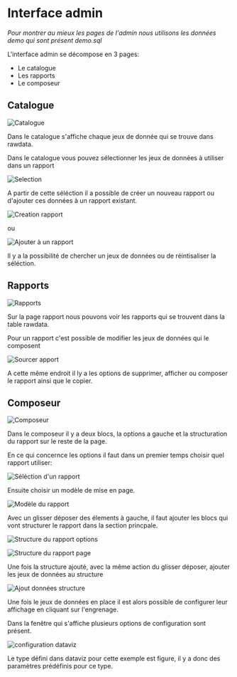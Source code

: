 # Interface admin

*Pour montrer au mieux les pages de l'admin nous utilisons les données demo qui sont présent demo.sql*

L'interface admin se décompose en 3 pages:

* Le catalogue 
* Les rapports
* Le composeur


## Catalogue

![Catalogue](img/catalogue.png "Catalogue")

Dans le catalogue s'affiche chaque jeux de donnée qui se trouve dans rawdata.

Dans le catalogue vous pouvez sélectionner les jeux de données à utiliser dans un rapport

![Selection](img/selection.png "Séléction")

A partir de cette séléction il a possible de créer un nouveau rapport ou d'ajouter ces données à un rapport existant.

![Creation rapport](img/ajouter_rapport.png "Création d'un rapport")

ou

![Ajouter à un rapport](img/creation_rapport.png "Ajouter à un rapport")

Il y a la possibilité de chercher un jeux de données ou de réintisaliser la séléction.


## Rapports

![Rapports](img/rapports.png "Rapports")

Sur la page rapport nous pouvons voir les rapports qui se trouvent dans la table rawdata. 

Pour un rapport c'est possible de modifier les jeux de données qui le composent

![Sourcer apport](img/sourcer_rapports.png "Sourcer les données")

A cette même endroit il ly a les options de supprimer, afficher ou composer le rapport ainsi que le copier.


## Composeur

![Composeur](img/composeur.png "Composeur")

Dans le composeur il y a deux blocs, la options a gauche et la structuration du rapport sur le reste de la page. 

En ce qui concernce les options il faut dans un premier temps choisir quel rapport utiliser:

![Séléction d'un rapport](img/selection_rapport.png "Séléction d'un rapport")

Ensuite choisir un modèle de mise en page.

![Modèle du rapport](img/modele_rapport.png "Séléction d'un modeèle de mise en page")

Avec un glisser déposer des élements à gauche, il faut ajouter les blocs qui vont structurer le rapport dans la section princpale.

![Structure du rapport options](img/structure1_rapport.png "Structure du rapport options")

![Structure du rapport page](img/structure2_rapport.png "Structure du rapport page")

Une fois la structure ajouté, avec la même action du glisser déposer, ajouter les jeux de données au structure 

![Ajout données structure](img/donnees_rapport.png "Ajout des données à la structure")

Une fois le jeux de données en place il est alors possible de configurer leur affichage en cliquant sur l'engrenage.

Dans la fenêtre qui s'affiche plusieurs options de configuration sont présent. 

![configuration dataviz](img/configuration_dataviz.png "Ajout des données à la structure")

Le type défini dans dataviz pour cette exemple est figure, il y a donc des paramètres prédéfinis pour ce type.

